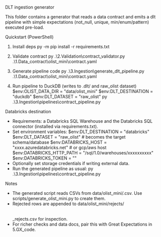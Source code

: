DLT ingestion generator

This folder contains a generator that reads a data contract and emits a dlt pipeline with simple expectations (not_null, unique, min/enum/pattern) executed pre-load.

Quickstart (PowerShell)

1) Install deps
   py -m pip install -r requirements.txt

2) Validate contract
   py .\2.Validation\contract_validator.py .\1.Data_contract\olist_mini\contract.yaml

3) Generate pipeline code
   py .\3.Ingestion\generate_dlt_pipeline.py .\1.Data_contract\olist_mini\contract.yaml

4) Run pipeline to DuckDB (writes to .dlt/ and raw_olist dataset)
   $env:OLIST_DATA_DIR = "data/olist_mini"
   $env:DLT_DESTINATION = "duckdb"
   $env:DLT_DATASET = "raw_olist"
   py .\3.Ingestion\pipelines\contract_pipeline.py

Databricks destination
- Requirements: a Databricks SQL Warehouse and the Databricks SQL connector (installed via requirements.txt).
- Set environment variables:
  $env:DLT_DESTINATION = "databricks"
  $env:DLT_DATASET = "raw_olist"   # becomes the target schema/database
  $env:DATABRICKS_HOST = "xxxx.azuredatabricks.net"  # or gcp/aws host
  $env:DATABRICKS_HTTP_PATH = "/sql/1.0/warehouses/xxxxxxxxxx"
  $env:DATABRICKS_TOKEN = "<personal-access-token>"
- Optionally set storage credentials if writing external data.
- Run the generated pipeline as usual:
  py .\3.Ingestion\pipelines\contract_pipeline.py

Notes
- The generated script reads CSVs from data/olist_mini/<table>.csv. Use scripts/generate_olist_mini.py to create them.
- Rejected rows are appended to data/olist_mini/rejects/<table>_rejects.csv for inspection.
- For richer checks and data docs, pair this with Great Expectations in 5.GX_code.
